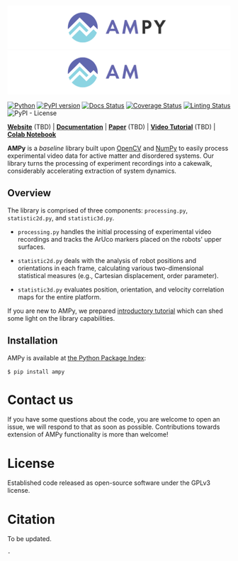 [pypi-version-image]: https://badge.fury.io/py/ampy.svg?
[pypi-version-url]: https://badge.fury.io/py/ampy

[docs-image]: https://readthedocs.org/projects/ampy/badge/?version=latest
[docs-url]: https://ampy.readthedocs.io/en/latest

[linting-image]: https://github.com/swarmtronics/AMPy/actions/workflows/pylint.yml/badge.svg
[linting-url]: https://github.com/swarmtronics/AMPy/actions/workflows/pylint.yml

[coverage-image]: https://coveralls.io/repos/github/swarmtronics/AMPy/badge.svg?service=github&kill_cache=0
[coverage-url]: https://coveralls.io/github/swarmtronics/AMPy

[pypi-license-image]: https://img.shields.io/pypi/l/ampy

![Pipeline_image](materials/logo_header_bl_font.png#gh-light-mode-only)
![Pipeline_image](materials/logo_header_wh_font.png#gh-dark-mode-only)


[![Python](https://img.shields.io/badge/python-3.8%20--%203.11-blue)](https://www.python.org)
[![PyPI version][pypi-version-image]][pypi-version-url]
[![Docs Status][docs-image]][docs-url]
[![Coverage Status][coverage-image]][coverage-url]
[![Linting Status][linting-image]][linting-url]
![PyPI - License][pypi-license-image]

**[Website](swarmtronics.com)** (TBD) | **[Documentation](https://ampy.readthedocs.io/en/latest/)** | **[Paper](TBD)** (TBD) | **[Video Tutorial](TBD)** (TBD) | **[Colab Notebook](https://colab.research.google.com/drive/1hiCGXoDtOEO3LOm6RG12111Kiwofh069?usp=sharing)**

**AMPy** is a *baseline* library built upon [OpenCV](https://opencv.org/) and [NumPy](https://numpy.org/) to easily process experimental video data for active matter and disordered systems. Our library turns the processing of experiment recordings into a cakewalk, considerably accelerating extraction of system dynamics.

## Overview

The library is comprised of three components: `processing.py`, `statistic2d.py`, and `statistic3d.py`. 

- `processing.py` handles the initial processing of experimental video recordings and tracks the ArUco markers placed on the robots' upper surfaces. 

- `statistic2d.py` deals with the analysis of robot positions and orientations in each frame, calculating various two-dimensional statistical measures (e.g., Cartesian displacement, order parameter). 

- `statistic3d.py` evaluates position, orientation, and velocity correlation maps for the entire platform.

If you are new to AMPy, we prepared [introductory tutorial](https://colab.research.google.com/drive/1hiCGXoDtOEO3LOm6RG12111Kiwofh069?usp=sharing) which can shed some light on the library capabilities.

## Installation

AMPy is available at [the Python Package Index](https://pypi.org/project/ampy/):

```
$ pip install ampy
```

# Contact us

If you have some questions about the code, you are welcome to open an issue, we will respond to that as soon as possible. Contributions towards extension of AMPy functionality is more than welcome!

# License

Established code released as open-source software under the GPLv3 license.

# Citation

To be updated.

```
-
```
